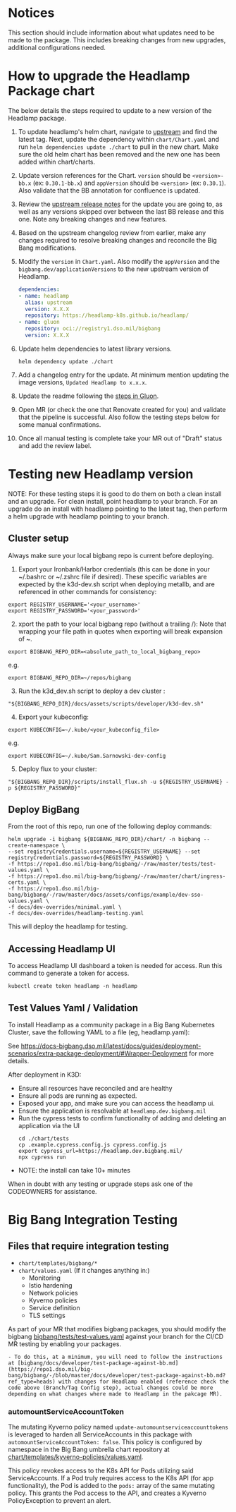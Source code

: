 # Notices
This section should include information about what updates need to be made to the package. This includes breaking changes from new upgrades, additional configurations needed.


# How to upgrade the Headlamp Package chart

The below details the steps required to update to a new version of the Headlamp package.

1. To update headlamp's helm chart, navigate to [upstream](https://github.com/kubernetes-sigs/headlamp) and find the latest tag. Next, update the dependency within `chart/Chart.yaml` and run `helm dependencies update ./chart` to pull in the new chart. Make sure the old helm chart has been removed and the new one has been added within chart/charts.

2. Update version references for the Chart. `version` should be `<version>-bb.x` (ex: `0.30.1-bb.x`) and `appVersion` should be `<version>` (ex: `0.30.1`). Also validate that the BB annotation for confluence is updated.

3. Review the [upstream release notes](https://github.com/headlamp-k8s/headlamp/releases/) for the update you are going to, as well as any versions skipped over between the last BB release and this one. Note any breaking changes and new features.

4. Based on the upstream changelog review from earlier, make any changes required to resolve breaking changes and reconcile the Big Bang modifications.

5. Modify the `version` in `Chart.yaml`. Also modify the `appVersion` and the `bigbang.dev/applicationVersions` to the new upstream version of Headlamp.
    ```yaml
    dependencies:
    - name: headlamp
      alias: upstream
      version: X.X.X
      repository: https://headlamp-k8s.github.io/headlamp/
    - name: gluon
      repository: oci://registry1.dso.mil/bigbang
      version: X.X.X
    ```
6. Update helm dependencies to latest library versions.
    ```
    helm dependency update ./chart
    ```

7. Add a changelog entry for the update. At minimum mention updating the image versions, `Updated Headlamp to x.x.x`.

8. Update the readme following the [steps in Gluon](https://repo1.dso.mil/platform-one/big-bang/apps/library-charts/gluon/-/blob/master/docs/bb-package-readme.md).

9. Open MR (or check the one that Renovate created for you) and validate that the pipeline is successful. Also follow the testing steps below for some manual confirmations.

10. Once all manual testing is complete take your MR out of "Draft" status and add the review label.

# Testing new Headlamp version

NOTE: For these testing steps it is good to do them on both a clean install and an upgrade. For clean install, point headlamp to your branch. For an upgrade do an install with headlamp pointing to the latest tag, then perform a helm upgrade with headlamp pointing to your branch.

## Cluster setup

Always make sure your local bigbang repo is current before deploying.

1. Export your Ironbank/Harbor credentials (this can be done in your ~/.bashrc or ~/.zshrc file if desired). These specific variables are expected by the k3d-dev.sh script when deploying metallb, and are referenced in other commands for consistency:

```
export REGISTRY_USERNAME='<your_username>'
export REGISTRY_PASSWORD='<your_password>'
```
2. xport the path to your local bigbang repo (without a trailing /):
 Note that wrapping your file path in quotes when exporting will break expansion of ~.

 ```
 export BIGBANG_REPO_DIR=<absolute_path_to_local_bigbang_repo>
 ```
 e.g.

 ```
 export BIGBANG_REPO_DIR=~/repos/bigbang
 ```

 3. Run the k3d_dev.sh script to deploy a dev cluster :
 
 ```
 "${BIGBANG_REPO_DIR}/docs/assets/scripts/developer/k3d-dev.sh"
 ```

 4. Export your kubeconfig:

 ```
 export KUBECONFIG=~/.kube/<your_kubeconfig_file>
 ```
e.g.

```
export KUBECONFIG=~/.kube/Sam.Sarnowski-dev-config
```
5. Deploy flux to your cluster:

```
"${BIGBANG_REPO_DIR}/scripts/install_flux.sh -u ${REGISTRY_USERNAME} -p ${REGISTRY_PASSWORD}"
```

## Deploy BigBang

From the root of this repo, run one of the following deploy commands:

```
helm upgrade -i bigbang ${BIGBANG_REPO_DIR}/chart/ -n bigbang --create-namespace \
--set registryCredentials.username=${REGISTRY_USERNAME} --set registryCredentials.password=${REGISTRY_PASSWORD} \
-f https://repo1.dso.mil/big-bang/bigbang/-/raw/master/tests/test-values.yaml \
-f https://repo1.dso.mil/big-bang/bigbang/-/raw/master/chart/ingress-certs.yaml \
-f https://repo1.dso.mil/big-bang/bigbang/-/raw/master/docs/assets/configs/example/dev-sso-values.yaml \
-f docs/dev-overrides/minimal.yaml \
-f docs/dev-overrides/headlamp-testing.yaml
```
This will deploy the headlamp for testing.

## Accessing Headlamp UI

To access Headlamp UI dashboard a token is needed for access. Run this command to generate a token for access.
```
kubectl create token headlamp -n headlamp
```

## Test Values Yaml / Validation

To install Headlamp as a community package in a Big Bang Kubernetes Cluster, save the following YAML to a file (eg, headlamp.yaml):

See https://docs-bigbang.dso.mil/latest/docs/guides/deployment-scenarios/extra-package-deployment/#Wrapper-Deployment for more details.

After deployment in K3D:
- Ensure all resources have reconciled and are healthy
- Ensure all pods are running as expected. 
- Exposed your app, and make sure you can access the headlamp ui.
- Ensure the application is resolvable at `headlamp.dev.bigbang.mil`
- Run the cypress tests to confirm functionality of adding and deleting an application via the UI
    ```shell
    cd ./chart/tests
    cp .example.cypress.config.js cypress.config.js
    export cypress_url=https://headlamp.dev.bigbang.mil/
    npx cypress run
    ```
- NOTE: the install can take 10+ minutes

When in doubt with any testing or upgrade steps ask one of the CODEOWNERS for assistance.

# Big Bang Integration Testing

## Files that require integration testing
* `chart/templates/bigbang/*`
* `chart/values.yaml` (If it changes anything in:)
  * Monitoring
  * Istio hardening
  * Network policies
  * Kyverno policies
  * Service definition
  * TLS settings

As part of your MR that modifies bigbang packages, you should modify the bigbang  [bigbang/tests/test-values.yaml](https://repo1.dso.mil/big-bang/bigbang/-/blob/master/tests/test-values.yaml?ref_type=heads) against your branch for the CI/CD MR testing by enabling your packages.

    - To do this, at a minimum, you will need to follow the instructions at [bigbang/docs/developer/test-package-against-bb.md](https://repo1.dso.mil/big-bang/bigbang/-/blob/master/docs/developer/test-package-against-bb.md?ref_type=heads) with changes for Headlamp enabled (reference check the code above (Branch/Tag Config step), actual changes could be more depending on what changes where made to Headlamp in the pakcage MR).

### automountServiceAccountToken
The mutating Kyverno policy named `update-automountserviceaccounttokens` is leveraged to harden all ServiceAccounts in this package with `automountServiceAccountToken: false`. This policy is configured by namespace in the Big Bang umbrella chart repository at [chart/templates/kyverno-policies/values.yaml](https://repo1.dso.mil/big-bang/bigbang/-/blob/master/chart/templates/kyverno-policies/values.yaml?ref_type=heads).

This policy revokes access to the K8s API for Pods utilizing said ServiceAccounts. If a Pod truly requires access to the K8s API (for app functionality), the Pod is added to the `pods:` array of the same mutating policy. This grants the Pod access to the API, and creates a Kyverno PolicyException to prevent an alert.
